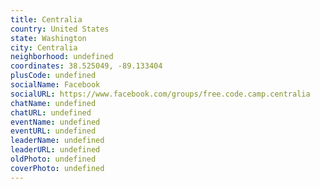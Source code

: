 ```yaml
---
title: Centralia
country: United States
state: Washington
city: Centralia
neighborhood: undefined
coordinates: 38.525049, -89.133404
plusCode: undefined
socialName: Facebook
socialURL: https://www.facebook.com/groups/free.code.camp.centralia
chatName: undefined
chatURL: undefined
eventName: undefined
eventURL: undefined
leaderName: undefined
leaderURL: undefined
oldPhoto: undefined
coverPhoto: undefined
---
```

